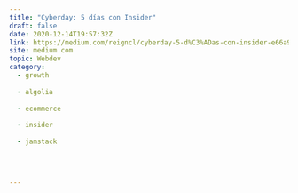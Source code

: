 ```yaml
---
title: "Cyberday: 5 días con Insider"
draft: false
date: 2020-12-14T19:57:32Z
link: https://medium.com/reigncl/cyberday-5-d%C3%ADas-con-insider-e66a9e365adf?source=rss------jamstack-5&utm_medium=RSS&utm_source=hune
site: medium.com
topic: Webdev
category:
  - growth
  
  - algolia
  
  - ecommerce
  
  - insider
  
  - jamstack
  
   
  

---
```

